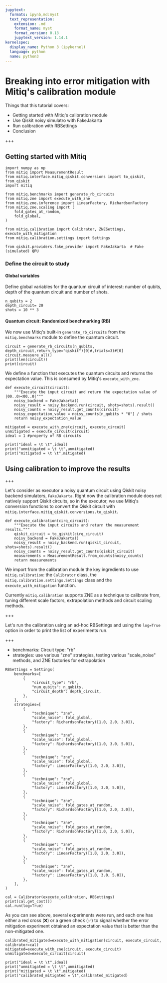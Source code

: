 ```yaml
---
jupytext:
  formats: ipynb,md:myst
  text_representation:
    extension: .md
    format_name: myst
    format_version: 0.13
    jupytext_version: 1.14.1
kernelspec:
  display_name: Python 3 (ipykernel)
  language: python
  name: python3
---
```


# Breaking into error mitigation with Mitiq's calibration module

Things that this tutorial covers:
- Getting started with Mitiq's calibration module  
- Use Qiskit noisy simulatro with FakeJakarta
- Run calibration with RBSettings  
- Conclusion

+++

## Getting started with Mitiq

```{code-cell} ipython3
import numpy as np 
from mitiq import MeasurementResult
from mitiq.interface.mitiq_qiskit.conversions import to_qiskit, from_qiskit
import mitiq
```

```{code-cell} ipython3
from mitiq.benchmarks import generate_rb_circuits
from mitiq.zne import execute_with_zne
from mitiq.zne.inference import LinearFactory, RichardsonFactory
from mitiq.zne.scaling import (
    fold_gates_at_random,
    fold_global,
)

from mitiq.calibration import Calibrator, ZNESettings, execute_with_mitigation
from mitiq.calibration.settings import Settings
```

```{code-cell} ipython3
from qiskit.providers.fake_provider import FakeJakarta  # Fake (simulated) QPU
```

### Define the circuit to study

#### Global variables
Define global variables for the quantum circuit of interest: number of qubits, depth of the quantum circuit and number of shots.

```{code-cell} ipython3
n_qubits = 2
depth_circuit= 20
shots = 10 ** 3
```

#### Quantum circuit: Randomized benchmarking (RB)
We now use Mitiq's built-in `generate_rb_circuits` from the `mitiq.benchmarks` module to define the quantum circuit.

```{code-cell} ipython3
circuit = generate_rb_circuits(n_qubits, depth_circuit,return_type="qiskit")[0]#,trials=3)#[0]
circuit.measure_all()
print(len(circuit))
print(circuit)
```

We define a function that executes the quantum circuits and returns the expectation value. This is consumed by Mitiq's `execute_with_zne`. 

```{code-cell} ipython3
def execute_circuit(circuit):
    """Execute the input circuit and return the expectation value of |00..0><00..0|"""
    noisy_backend = FakeJakarta()
    noisy_result = noisy_backend.run(circuit, shots=shots).result()
    noisy_counts = noisy_result.get_counts(circuit)
    noisy_expectation_value = noisy_counts[n_qubits * "0"] / shots
    return noisy_expectation_value
```

```{code-cell} ipython3
mitigated = execute_with_zne(circuit, execute_circuit)
unmitigated = execute_circuit(circuit)
ideal = 1 #property of RB circuits 

print("ideal = \t \t",ideal)
print("unmitigated = \t \t",unmitigated)
print("mitigated = \t \t",mitigated)
```

## Using calibration to improve the results

+++

 Let's consider as executor a noisy quantum circuit using Qiskit noisy backend simulators, `FakeJakarta`. Right now the calibration module does not natively support Qiskit circuits, so in the executor, we use Mitiq's conversion functions to convert the Qiskit circuit with `mitiq.interface.mitiq_qiskit.conversions.to_qiskit`. 

```{code-cell} ipython3
def execute_calibration(cirq_circuit):
    """Execute the input circuits and return the measurement results."""
    qiskit_circuit = to_qiskit(cirq_circuit)
    noisy_backend = FakeJakarta()
    noisy_result = noisy_backend.run(qiskit_circuit, shots=shots).result()
    noisy_counts = noisy_result.get_counts(qiskit_circuit)
    measurements = MeasurementResult.from_counts(noisy_counts)
    return measurements
```

We import from the calibration module the key ingredients to use `mitiq.calibration`: the `Calibrator` class, the `mitiq.calibration.settings.Settings` class and the `execute_with_mitigation` function. 

Currently `mitiq.calibration` supports ZNE as a technique to calibrate from, tuning different scale factors, extrapolation methods and circuit scaling methods. 

+++

Let's run the calibration using an ad-hoc RBSettings and using the `log=True` option in order to print the list of experiments run. 

+++

- benchmarks: Circuit type: "rb"
- strategies: use various "zne" strategies, testing various "scale_noise" methods, and ZNE factories for extrapolation

```{code-cell} ipython3
RBSettings = Settings(
    benchmarks=[
        {
            "circuit_type": "rb",
            "num_qubits": n_qubits,
            "circuit_depth": depth_circuit,
        },
    ],
    strategies=[
        {
            "technique": "zne",
            "scale_noise": fold_global,
            "factory": RichardsonFactory([1.0, 2.0, 3.0]),
        },
        {
            "technique": "zne",
            "scale_noise": fold_global,
            "factory": RichardsonFactory([1.0, 3.0, 5.0]),
        },
        {
            "technique": "zne",
            "scale_noise": fold_global,
            "factory": LinearFactory([1.0, 2.0, 3.0]),
        },
        {
            "technique": "zne",
            "scale_noise": fold_global,
            "factory": LinearFactory([1.0, 3.0, 5.0]),
        },
        {
            "technique": "zne",
            "scale_noise": fold_gates_at_random,
            "factory": RichardsonFactory([1.0, 2.0, 3.0]),
        },
        {
            "technique": "zne",
            "scale_noise": fold_gates_at_random,
            "factory": RichardsonFactory([1.0, 3.0, 5.0]),
        },
        {
            "technique": "zne",
            "scale_noise": fold_gates_at_random,
            "factory": LinearFactory([1.0, 2.0, 3.0]),
        },
        {
            "technique": "zne",
            "scale_noise": fold_gates_at_random,
            "factory": LinearFactory([1.0, 3.0, 5.0]),
        },
    ],
)
```

```{code-cell} ipython3
cal = Calibrator(execute_calibration, RBSettings)
print(cal.get_cost())
cal.run(log=True)
```

As you can see above, several experiments were run, and each one has either a red cross (❌) or a green check (✅) to signal whether the error mitigation experiment obtained an expectation value that is better than the non-mitigated one. 

```{code-cell} ipython3
calibrated_mitigated=execute_with_mitigation(circuit, execute_circuit, calibrator=cal)
mitigated=execute_with_zne(circuit, execute_circuit)
unmitigated=execute_circuit(circuit)

print("ideal = \t \t",ideal)
print("unmitigated = \t \t",unmitigated)
print("mitigated = \t \t",mitigated)
print("calibrated_mitigated = \t",calibrated_mitigated)
```

```{code-cell} ipython3

```
